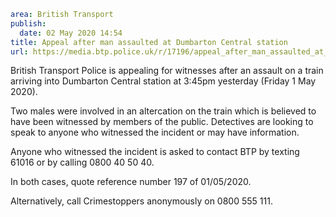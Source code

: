 ```yaml
area: British Transport
publish:
  date: 02 May 2020 14:54
title: Appeal after man assaulted at Dumbarton Central station
url: https://media.btp.police.uk/r/17196/appeal_after_man_assaulted_at_dumbarton_central_s
```

British Transport Police is appealing for witnesses after an assault on a train arriving into Dumbarton Central station at 3:45pm yesterday (Friday 1 May 2020).

Two males were involved in an altercation on the train which is believed to have been witnessed by members of the public. Detectives are looking to speak to anyone who witnessed the incident or may have information.

Anyone who witnessed the incident is asked to contact BTP by texting 61016 or by calling 0800 40 50 40.

In both cases, quote reference number 197 of 01/05/2020.

Alternatively, call Crimestoppers anonymously on 0800 555 111.
